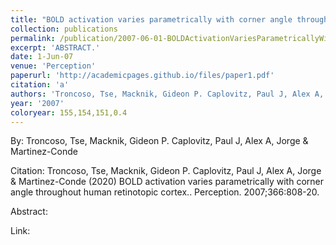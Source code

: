 ```yaml
---
title: "BOLD activation varies parametrically with corner angle throughout human retinotopic cortex."
collection: publications
permalink: /publication/2007-06-01-BOLDActivationVariesParametricallyWithCornerAngleThroughoutHuma
excerpt: 'ABSTRACT.'
date: 1-Jun-07
venue: 'Perception'
paperurl: 'http://academicpages.github.io/files/paper1.pdf'
citation: 'a'
authors: 'Troncoso, Tse, Macknik, Gideon P. Caplovitz, Paul J, Alex A, Jorge & Martinez-Conde'
year: '2007'
coloryear: 155,154,151,0.4
---
```


By: Troncoso, Tse, Macknik, Gideon P. Caplovitz, Paul J, Alex A, Jorge & Martinez-Conde

Citation: Troncoso, Tse, Macknik, Gideon P. Caplovitz, Paul J, Alex A, Jorge & Martinez-Conde (2020) BOLD activation varies parametrically with corner angle throughout human retinotopic cortex.. Perception. 2007;366:808-20.

Abstract: 

Link: 
